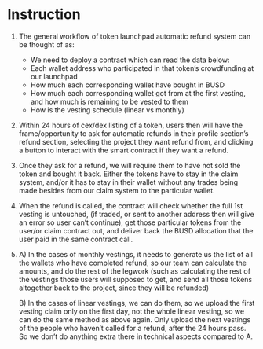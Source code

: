 # Instruction

1. The general workflow of token launchpad automatic refund system can be thought of as:

   - We need to deploy a contract which can read the data below:
   - Each wallet address who participated in that token’s crowdfunding at our launchpad
   - How much each corresponding wallet have bought in BUSD
   - How much each corresponding wallet got from at the first vesting, and how much is remaining to be vested to them
   - How is the vesting schedule (linear vs monthly)

2. Within 24 hours of cex/dex listing of a <!-- TODO: token? -> NFT : FT --> token, users then will have the frame/opportunity to ask for automatic refunds in their profile section’s refund section, selecting the project they want refund from, and clicking a button to interact with the smart contract if they want a refund.
3. Once they ask for a refund, we will require them to have not sold the token and bought it back. Either the tokens have to stay in the claim system, and/or it has to stay in their wallet without any trades being made besides from our claim system to the particular wallet.
4. When the refund is called, the contract will check whether the full 1st vesting is untouched, (if traded, or sent to another address then will give an error so user can’t continue), get those particular tokens from the user/or claim contract out, and deliver back the BUSD allocation that the user paid in the same contract call.
5. A) In the cases of monthly vestings, it needs to generate us the list of all the wallets who have completed refund, so our team can calculate the amounts, and do the rest of the legwork (such as calculating the rest of the vestings those users will supposed to get, and send all those tokens altogether back to the project, since they will be refunded)

   B) In the cases of linear vestings, we can do them, so we upload the first vesting claim only on the first day, not the whole linear vesting, so we can do the same method as above again. Only upload the next vestings of the people who haven’t called for a refund, after the 24 hours pass. So we don’t do anything extra there in technical aspects compared to A.
